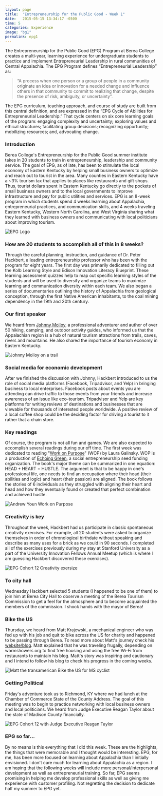 ```yaml
---
layout: page
title:  "Entrepreneurship for the Public Good - Week 1"
date:   2015-05-15 13:34:17 -0500
time: 5
categories: Experience
image: "bg1"
permalink: epg1
---
```

The Entrepreneurship for the Public Good (EPG) Program at Berea College creates a multi-year, learning experience for undergraduate students to practice and implement Entrepreneurial Leadership in rural communities of Central Appalachia. The EPG Program defines “Entrepreneurial Leadership” as:

>    “A process when one person or a group of people in a community originate an idea or innovation for a needed change and influence others in that community to commit to realizing that change, despite the presence of risk, ambiguity, or uncertainty”.

The EPG curriculum, teaching approach, and course of study are built from this central definition, and are expressed in the “EPG Cycle of Abilities for Entrepreneurial Leadership.” That cycle centers on six core learning goals of the program: engaging complexity and uncertainty; exploring values and ethical structures; facilitating group decisions; recognizing opportunity; mobilizing resources; and, advocating change.

### Introduction

Berea College's Entrepreneurship for the Public Good summer institute takes in 20 students to train in entrepreneurship, leadership and community service. The goal of EPG, as of late, has been to stimulate the local economy of Eastern Kentucky by helping small business owners to optimize and reach out to tourist in the area. Many counties in Eastern Kentucky have a ~3% tourism tax that applies to places like restaurants and gift shops. Thus, tourist dollars spent in Eastern Kentucky go directly to the pockets of small business owners and to the local governments to improve infrastructure and pay for public utilities and services. EPG is an 8-week program in which students spend 4 weeks learning about Appalachia, entrepreneurial practices, and communication skills, and 4 weeks traveling Eastern Kentucky, Western North Carolina, and West Virginia sharing what they learned with business owners and communicating with local politicians about improving tourism.

![EPG Logo](/img/post/epg-logo.jpg)

### How are 20 students to accomplish all of this in 8 weeks?

Through the careful planning, instruction, and guidance of Dr. Peter Hackbert, a leading entrepreneurship professor who has been with the program for eight years. The first day was primarily dedicated to filling out the Kolb Learning Style and Edison Innovation Literacy Blueprint. These learning assessment quizzes help to map out specific learning styles of the students and will be used to diversify and organize teams to maximize learning and communication diversity within each team. We also began a series of documentaries outlining the history of Appalachia from geological conception, through the first Native American inhabitants, to the coal mining dependency in the 19th and 20th century.

### Our first speaker

We heard from [Johnny Molloy](http://johnnymolloy.com/), a professional adventurer and author of over 50 hiking, camping, and outdoor activity guides, who informed us that the Appalachian region is a hub of natural tourism attractions from trails, caves, rivers and mountains. He also shared the importance of tourism economy in Eastern Kentucky.

![Johnny Molloy on a trail](/img/post/johnny.jpg)

### Social media for economic development

After we finished the discussion with Johnny, Hackbert introduced to us the role of social media platforms (Facebook, Tripadvisor, and Yelp) in bringing business to local enterprises. Facebook posts about events you are attending can drive traffic to those events from your friends and increase awareness of an issue like eco-tourism. Tripadvisor and Yelp are key platforms for writing reviews of destinations and businesses that are viewable for thousands of interested people worldwide. A positive review of a local coffee shop could be the deciding factor for driving a tourist to it rather that a chain store.

### Key readings

Of course, the program is not all fun and games. We are also expected to accomplish several readings during our off time. The first week was dedicated to reading "[Work on Purpose](http://www.echoinggreen.org/work-on-purpose)" (WOP) by Laura Galinsky. WOP is a production of [Echoing Green](http://www.echoinggreen.org//), a social entrepreneurship seed funding organization. The book's major theme can be summarized in one equation: HEAD + HEART = HUSTLE. The argument is that to be happy in one's professional life, one needs to find an occupation where their head (their abilities and logic) and heart (their passion) are aligned. The book follows the stories of 6 individuals as they struggled with aligning their heart and head and how they eventually found or created that perfect combination and achieved hustle.

![Andrew Youn Work on Purpose](/img/post/andrew.jpg)

### Creativity is key

Throughout the week, Hackbert had us participate in classic spontaneous creativity exercises. For example, all 20 students were asked to organize themselves in order of chronological birthdate without speaking and describe as many uses for a brick as we could in 90 seconds. I completed all of the exercises previously during my stay at Stanford University as a part of the University Innovation Fellows Annual Meetup (which is where I am guessing Hackbert discovered these exercises).

![EPG Cohort 12 Creativity exersize](/img/post/creativity.jpg)

### To city hall

Wednesday Hackbert selected 5 students (I happened to be one of them) to join him at Berea City Hall to observe a meeting of the Berea Tourism Commission to get a feel for the atmosphere and to become acquainted the members of the commission. I shook hands with the mayor of Berea!

### Bike the US

Thursday, we heard from Matt Krajewski, a mechanical engineer who was fed up with his job and quit to bike across the US for charity and happened to be passing through Berea. To read more about Matt's journey check his [website/blog](http://www.exploreplanetearth.org/). Matt explained that he was traveling frugally, depending on warmshowers.org to find free housing and using the free Wi-Fi from restaurants to maintain his blog. Matt's story was inspiring and cautionary and I intend to follow his blog to check his progress in the coming weeks.

![Matt the transamerican Bike the US for MS cyclist](/img/post/matt.jpg)

### Getting Political

Friday's adventure took us to Richmond, KY where we had lunch at the Chamber of Commerce State of the County Address. The goal of this meeting was to begin to practice networking with local business owners and local politicians. We heard from Judge Executive Reagan Taylor about the state of Madison County financially.

![EPG Cohort 12 with Judge Executive Reagan Taylor](/img/post/coc.jpg)

### EPG so far...

By no means is this everything that I did this week. These are the highlights, the things that were memorable and I thought would be interesting. EPG, for me, has been more focused on learning about Appalachia than I initially envisioned. I don't care much for learning about Appalachia as a region. I am hoping that the following weeks will include more personal/interpersonal development as well as entrepreneurial training. So far, EPG seems promising in helping me develop professional skills as well as giving me experience with customer profiling. Not regretting the decision to dedicate half my summer to EPG yet.
